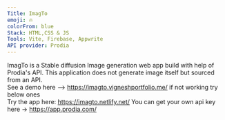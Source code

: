 ```yaml
---
Title: ImagTo
emoji: 🔥
colorFrom: blue
Stack: HTML,CSS & JS
Tools: Vite, Firebase, Appwrite
API provider: Prodia
---
```


ImagTo is a Stable diffusion Image generation web app build with help of Prodia's API. This application does not generate image itself but sourced from an API. <br />
See a demo here --> https://imagto.vigneshportfolio.me/ if not working try below ones<br />
Try the app here: https://imagto.netlify.net/
You can get your own api key here -> https://app.prodia.com/
